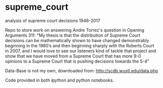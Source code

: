 # supreme_court
analysis of supreme court decisions 1946-2017

Repo to store work on answering Andre Torrez's question in Opening Arguments 311:
"My thesis is that the distribution of Supreme Court decisions can be mathematically shown to have changed demonstrably beginning in the 1980’s and then beginning sharply with the Roberts Court in 2007, and I would love to see our listeners kind of tackle that project and show that we have moved from a Supreme Court that has more 9-0 opinions to a Supreme Court that is pushing decisions towards the 5-4"

Data-Base is not my own, downloaded from: http://scdb.wustl.edu/data.php

Code provided in both ipython and python notebooks. 
